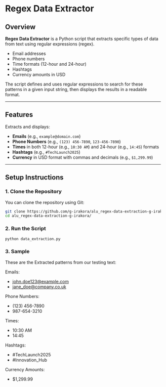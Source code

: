 # Regex Data Extractor

## Overview

**Regex Data Extractor** is a Python script that extracts specific types of data from text using regular expressions (regex).

- Email addresses
- Phone numbers
- Time formats (12-hour and 24-hour)
- Hashtags
- Currency amounts in USD

The script defines and uses regular expressions to search for these patterns in a given input string, then displays the results in a readable format.

---

## Features

Extracts and displays:
- **Emails** (e.g., `example@domain.com`)  
- **Phone Numbers** (e.g., `(123) 456-7890`, `123-456-7890`)  
- **Times** in both 12-hour (e.g., `10:30 AM`) and 24-hour (e.g., `14:45`) formats  
- **Hashtags** (e.g., `#TechLaunch2025`)  
- **Currency** in USD format with commas and decimals (e.g., `$1,299.99`)  

---

## Setup Instructions

### 1. Clone the Repository

You can clone the repository using Git:

```bash
git clone https://github.com/g-irakora/alu_regex-data-extraction-g-irakora.git
cd alu_regex-data-extraction-g-irakora/

```
### 2. Run the Script

```bash
python data_extraction.py
```

### 3. Sample
These are the Extracted patterns from our testing text: 

Emails:
  - john.doe123@example.com
  - jane_doe@company.co.uk

Phone Numbers:
  - (123) 456-7890
  - 987-654-3210

Times:
  - 10:30 AM
  - 14:45

Hashtags:
  - #TechLaunch2025
  - #Innovation_Hub

Currency Amounts:
  - $1,299.99